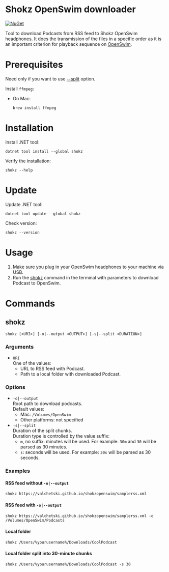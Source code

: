 # Shokz OpenSwim downloader
[![NuGet](https://buildstats.info/nuget/Shokz)](https://www.nuget.org/packages/Shokz)

Tool to download Podcasts from RSS feed to Shokz OpenSwim headphones.
It does the transmission of the files in a specific order as it is an important criterion for playback sequence on [OpenSwim](https://intl.help.shokz.com/s/article/How-to-list-the-track-order-on-OpenSwim-formerly-Xtrainerz-17).

# Prerequisites
Need only if you want to use [--split](#shokz) option.

Install `ffmpeg`:
- On Mac:
    ```
    brew install ffmpeg
    ```

# Installation
Install .NET tool:
```
dotnet tool install --global shokz
```

Verify the installation:
```
shokz --help
```

# Update
Update .NET tool:
```
dotnet tool update --global shokz
```

Check version:
```
shokz --version
```

# Usage
1. Make sure you plug in your OpenSwim headphones to your machine via USB.
2. Run the [shokz](#shokz) command in the terminal with parameters to download Podcast to OpenSwim.

# Commands
## shokz
```
shokz [<URI>] [-o|--output <OUTPUT>] [-s|--split <DURATION>]
```
### Arguments
- `URI`\
One of the values:
    - URL to RSS feed with Podcast.
    - Path to a local folder with downloaded Podcast.

### Options
- `-o|--output`\
Root path to download podcasts.\
Default values:
    - Mac: `/Volumes/OpenSwim`
    - Other platforms: not specified
- `-s|--split`\
Duration of the split chunks.\
Duration type is controlled by the value suffix:
    - `m`, no suffix: minutes will be used. For example: `30m` and `30` will be parsed as 30 minutes.
    - `s`: seconds will be used. For example: `30s` will be parsed as 30 seconds.

### Examples
#### RSS feed without `-o|--output`
```
shokz https://valchetski.github.io/shokzopenswim/samplerss.xml
```

#### RSS feed with `-o|--output`
```
shokz https://valchetski.github.io/shokzopenswim/samplerss.xml -o /Volumes/OpenSwim/Podcasts
```

#### Local folder
```
shokz /Users/%yourusername%/Downloads/CoolPodcast
```

#### Local folder split into 30-minute chunks
```
shokz /Users/%yourusername%/Downloads/CoolPodcast -s 30
```
